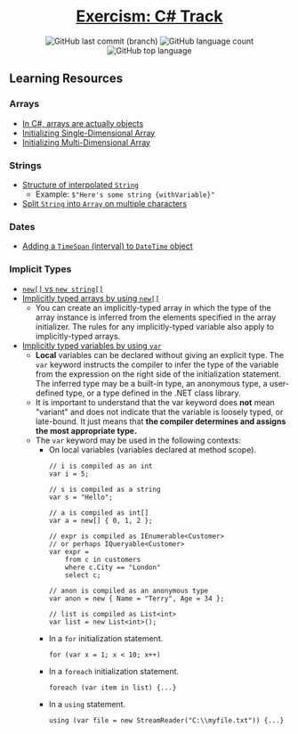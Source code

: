 <div align=center>

# [Exercism: C# Track](https://exercism.io/tracks/csharp/exercises)

![GitHub last commit (branch)](https://img.shields.io/github/last-commit/ayohana/exercism-cs/master?color=%23DE98B2&style=for-the-badge) ![GitHub language count](https://img.shields.io/github/languages/count/ayohana/exercism-cs?color=%23DE98B2&style=for-the-badge) ![GitHub top language](https://img.shields.io/github/languages/top/ayohana/exercism-cs?color=%23DE98B2&style=for-the-badge)

</div>

<!--
Reminder: Must change netcoreapp in `.csproj` file to version 2.2 as listed below!
````` 
  <PropertyGroup>
    <TargetFramework>netcoreapp2.2</TargetFramework>
  </PropertyGroup>
`````
Otherwise, the tests won't work.
-->

## Learning Resources

### Arrays

* [In C#, arrays are actually objects](https://docs.microsoft.com/en-us/dotnet/csharp/programming-guide/arrays/arrays-as-objects)
* [Initializing Single-Dimensional Array](https://docs.microsoft.com/en-us/dotnet/csharp/programming-guide/arrays/single-dimensional-arrays#array-initialization)
* [Initializing Multi-Dimensional Array](https://docs.microsoft.com/en-us/dotnet/csharp/programming-guide/arrays/multidimensional-arrays)

### Strings

* [Structure of interpolated `String`](https://docs.microsoft.com/en-us/dotnet/csharp/language-reference/tokens/interpolated#structure-of)
  * Example: `$"Here's some string {withVariable}"`
* [Split `String` into `Array` on multiple characters](https://www.dotnetperls.com/split)

### Dates

* [Adding a `TimeSpan` (interval) to `DateTime` object](https://docs.microsoft.com/en-us/dotnet/api/system.datetime?view=netcore-3.1#methods)

### Implicit Types

* [`new[]` vs `new string[]`](https://stackoverflow.com/questions/14341097/what-is-the-difference-between-new-and-new-string)
* [Implicitly typed arrays by using `new[]`](https://docs.microsoft.com/en-us/dotnet/csharp/programming-guide/arrays/implicitly-typed-arrays)
  * You can create an implicitly-typed array in which the type of the array instance is inferred from the elements specified in the array initializer. The rules for any implicitly-typed variable also apply to implicitly-typed arrays.
* [Implicitly typed variables by using `var`](https://docs.microsoft.com/en-us/dotnet/csharp/programming-guide/classes-and-structs/implicitly-typed-local-variables)
  * **Local** variables can be declared without giving an explicit type. The `var` keyword instructs the compiler to infer the type of the variable from the expression on the right side of the initialization statement. The inferred type may be a built-in type, an anonymous type, a user-defined type, or a type defined in the .NET class library.
  * It is important to understand that the var keyword does **not** mean "variant" and does not indicate that the variable is loosely typed, or late-bound. It just means that **the compiler determines and assigns the most appropriate type.**
  * The `var` keyword may be used in the following contexts:
    * On local variables (variables declared at method scope).
        `````
        // i is compiled as an int
        var i = 5;

        // s is compiled as a string
        var s = "Hello";

        // a is compiled as int[]
        var a = new[] { 0, 1, 2 };

        // expr is compiled as IEnumerable<Customer>
        // or perhaps IQueryable<Customer>
        var expr =
            from c in customers
            where c.City == "London"
            select c;

        // anon is compiled as an anonymous type
        var anon = new { Name = "Terry", Age = 34 };

        // list is compiled as List<int>
        var list = new List<int>();
        `````
    * In a `for` initialization statement.
        `````
        for (var x = 1; x < 10; x++)
        `````
    * In a `foreach` initialization statement.
        `````
        foreach (var item in list) {...}
        `````
    * In a `using` statement.
        `````
        using (var file = new StreamReader("C:\\myfile.txt")) {...}
        `````
